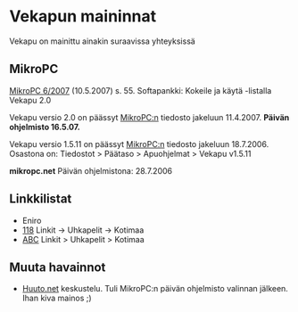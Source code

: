 # Vekapun maininnat #

Vekapu on mainittu ainakin suraavissa yhteyksissä

## MikroPC ##

[MikroPC 6/2007](http://mikropc.net/nettilehti/artikkeli.jsp?id=ect_1MDFtdeC0Z) (10.5.2007) s. 55. Softapankki: Kokeile ja käytä -listalla Vekapu 2.0

Vekapu versio 2.0 on päässyt [MikroPC:n](http://mikropc.net/tiedostot/tiedosto.jsp?fileId=w5586) tiedosto jakeluun 11.4.2007. **Päivän ohjelmisto 16.5.07.**


Vekapu versio 1.5.11 on päässyt [MikroPC:n](http://mikropc.net/tiedostot/tiedosto.jsp?fileId=w4913) tiedosto jakeluun 18.7.2006.
Osastona on: Tiedostot > Päätaso > Apuohjelmat > Vekapu v1.5.11


**mikropc.net**
Päivän ohjelmistona: 28.7.2006

## Linkkilistat ##
  * Eniro
  * [118](http://www.118.fi/links.php?cat=164) Linkit -> Uhkapelit -> Kotimaa
  * [ABC](http://www.abc.fi/linkit.php?cat=164) Linkit > Uhkapelit  > Kotimaa

## Muuta havainnot ##
  * [Huuto.net](http://www.huuto.net/fi/forum/show_message.php3?cat=atk&id=1029128&lastreply=1179308606) keskustelu. Tuli MikroPC:n päivän ohjelmisto valinnan jälkeen. Ihan kiva mainos ;)